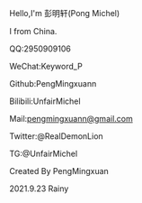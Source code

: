 Hello,I'm 彭明轩(Pong Michel)

I from China.

QQ:2950909106

WeChat:Keyword_P

Github:PengMingxuann

Bilibili:UnfairMichel

Mail:pengmingxuann@gmail.com

Twitter:@RealDemonLion

TG:@UnfairMichel

Created By PengMingxuan

2021.9.23 Rainy
